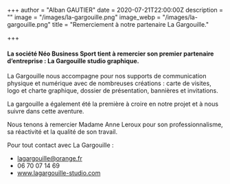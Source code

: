 +++
author = "Alban GAUTIER"
date = 2020-07-21T22:00:00Z
description = ""
image = "/images/la-gargouille.png"
image_webp = "/images/la-gargouille.png"
title = "Remerciement à notre partenaire La Gargouille."

+++
#### La société Néo Business Sport tient à remercier son premier partenaire d’entreprise : La Gargouille studio graphique.

La Gargouille nous accompagne pour nos supports de communication physique et numérique avec de nombreuses créations : carte de visites, logo et charte graphique, dossier de présentation, bannières et invitations.

La gargouille a également été la première à croire en notre projet et à nous suivre dans cette aventure.

Nous tenons à remercier Madame Anne Leroux pour son professionnalisme, sa réactivité et la qualité de son travail.

Pour tout contact avec La Gargouille : 

* lagargouille@orange.fr
* 06 70 07 14 69
* www.lagargouille-studio.com